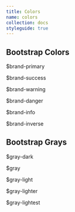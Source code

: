 ```yaml
---
title: Colors
name: colors
collection: docs
styleguide: true
---
```

<h2>Bootstrap Colors</h2>
<div class="card-deck">
  <div class="card card-block card-inverse card-primary">
    <p class="card-text">$brand-primary</p>
  </div>
  <div class="card card-block card-inverse card-success">
    <p class="card-text">$brand-success</p>
  </div>
  <div class="card card-block card-warning">
    <p class="card-text">$brand-warning</p>
  </div>
</div>
<div class="card-deck">
  <div class="card card-block card-inverse card-danger">
    <p class="card-text">$brand-danger</p>
  </div>
  <div class="card card-block card-info">
    <p class="card-text">$brand-info</p>
  </div>
  <div class="card card-block card-inverse bg-inverse">
    <p class="card-text">$brand-inverse</p>
  </div>
</div>
<h2 class="mt-3">Bootstrap Grays</h2>
<div class="card-deck">
  <div class="card card-block card-inverse bg-gray-dark">
    <p class="card-text">$gray-dark</p>
  </div>
  <div class="card card-block card-inverse bg-gray">
    <p class="card-text">$gray</p>
  </div>
  <div class="card card-block bg-gray-light">
    <p class="card-text">$gray-light</p>
  </div>
</div>
<div class="card-deck">
  <div class="card card-block bg-gray-lighter">
    <p class="card-text">$gray-lighter</p>
  </div>
  <div class="card card-block bg-gray-lightest">
    <p class="card-text">$gray-lightest</p>
  </div>
</div>
